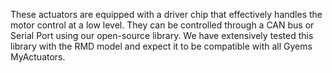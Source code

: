 These actuators are equipped with a driver chip that effectively handles the motor control at a low level. They can be controlled through a CAN bus or Serial Port using our open-source library. We have extensively tested this library with the RMD model and expect it to be compatible with all Gyems MyActuators.
